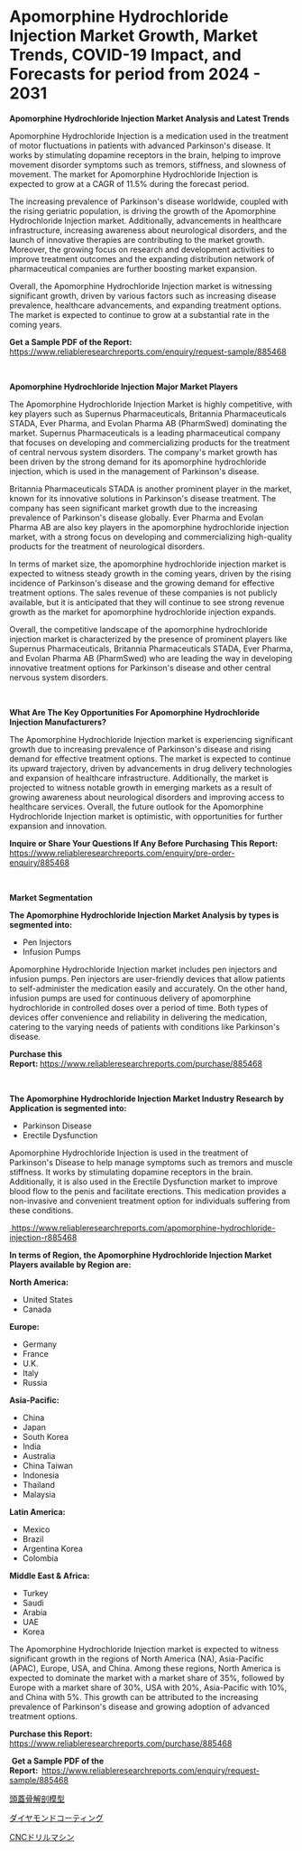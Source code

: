 <p><h1>Apomorphine Hydrochloride Injection Market Growth, Market Trends, COVID-19 Impact, and Forecasts for period from 2024 - 2031</h1></p><p><strong>Apomorphine Hydrochloride Injection Market Analysis and Latest Trends</strong></p>
<p><p>Apomorphine Hydrochloride Injection is a medication used in the treatment of motor fluctuations in patients with advanced Parkinson's disease. It works by stimulating dopamine receptors in the brain, helping to improve movement disorder symptoms such as tremors, stiffness, and slowness of movement. The market for Apomorphine Hydrochloride Injection is expected to grow at a CAGR of 11.5% during the forecast period.</p><p>The increasing prevalence of Parkinson's disease worldwide, coupled with the rising geriatric population, is driving the growth of the Apomorphine Hydrochloride Injection market. Additionally, advancements in healthcare infrastructure, increasing awareness about neurological disorders, and the launch of innovative therapies are contributing to the market growth. Moreover, the growing focus on research and development activities to improve treatment outcomes and the expanding distribution network of pharmaceutical companies are further boosting market expansion.</p><p>Overall, the Apomorphine Hydrochloride Injection market is witnessing significant growth, driven by various factors such as increasing disease prevalence, healthcare advancements, and expanding treatment options. The market is expected to continue to grow at a substantial rate in the coming years.</p></p>
<p><strong>Get a Sample PDF of the Report:&nbsp;</strong> <a href="https://www.reliableresearchreports.com/enquiry/request-sample/885468">https://www.reliableresearchreports.com/enquiry/request-sample/885468</a></p>
<p>&nbsp;</p>
<p><strong>Apomorphine Hydrochloride Injection Major Market Players</strong></p>
<p><p>The Apomorphine Hydrochloride Injection Market is highly competitive, with key players such as Supernus Pharmaceuticals, Britannia Pharmaceuticals STADA, Ever Pharma, and Evolan Pharma AB (PharmSwed) dominating the market. Supernus Pharmaceuticals is a leading pharmaceutical company that focuses on developing and commercializing products for the treatment of central nervous system disorders. The company's market growth has been driven by the strong demand for its apomorphine hydrochloride injection, which is used in the management of Parkinson's disease.</p><p>Britannia Pharmaceuticals STADA is another prominent player in the market, known for its innovative solutions in Parkinson's disease treatment. The company has seen significant market growth due to the increasing prevalence of Parkinson's disease globally. Ever Pharma and Evolan Pharma AB are also key players in the apomorphine hydrochloride injection market, with a strong focus on developing and commercializing high-quality products for the treatment of neurological disorders.</p><p>In terms of market size, the apomorphine hydrochloride injection market is expected to witness steady growth in the coming years, driven by the rising incidence of Parkinson's disease and the growing demand for effective treatment options. The sales revenue of these companies is not publicly available, but it is anticipated that they will continue to see strong revenue growth as the market for apomorphine hydrochloride injection expands.</p><p>Overall, the competitive landscape of the apomorphine hydrochloride injection market is characterized by the presence of prominent players like Supernus Pharmaceuticals, Britannia Pharmaceuticals STADA, Ever Pharma, and Evolan Pharma AB (PharmSwed) who are leading the way in developing innovative treatment options for Parkinson's disease and other central nervous system disorders.</p></p>
<p>&nbsp;</p>
<p><strong>What Are The Key Opportunities For Apomorphine Hydrochloride Injection Manufacturers?</strong></p>
<p><p>The Apomorphine Hydrochloride Injection market is experiencing significant growth due to increasing prevalence of Parkinson's disease and rising demand for effective treatment options. The market is expected to continue its upward trajectory, driven by advancements in drug delivery technologies and expansion of healthcare infrastructure. Additionally, the market is projected to witness notable growth in emerging markets as a result of growing awareness about neurological disorders and improving access to healthcare services. Overall, the future outlook for the Apomorphine Hydrochloride Injection market is optimistic, with opportunities for further expansion and innovation.</p></p>
<p><strong>Inquire or Share Your Questions If Any Before Purchasing This Report:</strong> <a href="https://www.reliableresearchreports.com/enquiry/pre-order-enquiry/885468">https://www.reliableresearchreports.com/enquiry/pre-order-enquiry/885468</a></p>
<p>&nbsp;</p>
<p><strong>Market Segmentation</strong></p>
<p><strong>The Apomorphine Hydrochloride Injection Market Analysis by types is segmented into:</strong></p>
<p><ul><li>Pen Injectors</li><li>Infusion Pumps</li></ul></p>
<p><p>Apomorphine Hydrochloride Injection market includes pen injectors and infusion pumps. Pen injectors are user-friendly devices that allow patients to self-administer the medication easily and accurately. On the other hand, infusion pumps are used for continuous delivery of apomorphine hydrochloride in controlled doses over a period of time. Both types of devices offer convenience and reliability in delivering the medication, catering to the varying needs of patients with conditions like Parkinson's disease.</p></p>
<p><strong>Purchase this Report:&nbsp;</strong><a href="https://www.reliableresearchreports.com/purchase/885468">https://www.reliableresearchreports.com/purchase/885468</a></p>
<p>&nbsp;</p>
<p><strong>The Apomorphine Hydrochloride Injection Market Industry Research by Application is segmented into:</strong></p>
<p><ul><li>Parkinson Disease</li><li>Erectile Dysfunction</li></ul></p>
<p><p>Apomorphine Hydrochloride Injection is used in the treatment of Parkinson's Disease to help manage symptoms such as tremors and muscle stiffness. It works by stimulating dopamine receptors in the brain. Additionally, it is also used in the Erectile Dysfunction market to improve blood flow to the penis and facilitate erections. This medication provides a non-invasive and convenient treatment option for individuals suffering from these conditions.</p></p>
<p><a href="https://www.reliableresearchreports.com/apomorphine-hydrochloride-injection-r885468">&nbsp;https://www.reliableresearchreports.com/apomorphine-hydrochloride-injection-r885468</a></p>
<p><strong>In terms of Region, the Apomorphine Hydrochloride Injection Market Players available by Region are:</strong></p>
<p>
    <p> <strong> North America: </strong>
        <ul>
            <li>United States</li>
            <li>Canada</li>
        </ul>
        </p> 
    <p> <strong> Europe: </strong>
        <ul>
            <li>Germany</li>
            <li>France</li>
            <li>U.K.</li>
            <li>Italy</li>
            <li>Russia</li>
        </ul>
        </p> 
    <p> <strong> Asia-Pacific: </strong>
        <ul>
            <li>China</li>
            <li>Japan</li>
            <li>South Korea</li>
            <li>India</li>
            <li>Australia</li>
            <li>China Taiwan</li>
            <li>Indonesia</li>
            <li>Thailand</li>
            <li>Malaysia</li>
        </ul>
        </p> 
    <p> <strong> Latin America: </strong>
        <ul>
            <li>Mexico</li>
            <li>Brazil</li>
            <li>Argentina Korea</li>
            <li>Colombia</li>
        </ul>
        </p> 
    <p> <strong> Middle East & Africa: </strong>
        <ul>
            <li>Turkey</li>
            <li>Saudi</li>
            <li>Arabia</li>
            <li>UAE</li>
            <li>Korea</li>
        </ul>
    </p>
    </p>
<p><p>The Apomorphine Hydrochloride Injection market is expected to witness significant growth in the regions of North America (NA), Asia-Pacific (APAC), Europe, USA, and China. Among these regions, North America is expected to dominate the market with a market share of 35%, followed by Europe with a market share of 30%, USA with 20%, Asia-Pacific with 10%, and China with 5%. This growth can be attributed to the increasing prevalence of Parkinson's disease and growing adoption of advanced treatment options.</p></p>
<p><strong>Purchase this Report: </strong><a href="https://www.reliableresearchreports.com/purchase/885468">https://www.reliableresearchreports.com/purchase/885468</a></p>
<p>&nbsp;<strong>Get a Sample PDF of the Report:&nbsp;&nbsp;</strong><a href="https://www.reliableresearchreports.com/enquiry/request-sample/885468">https://www.reliableresearchreports.com/enquiry/request-sample/885468</a></p>
<p><strong></strong></p>
<p><p><a href="https://github.com/ddwcuskozol07187/Market-Research-Report-List-2/blob/main/700371047708.md">頭蓋骨解剖模型</a></p><p><a href="https://github.com/KaydenJohns1964/Market-Research-Report-List-1/blob/main/740987447711.md">ダイヤモンドコーティング</a></p><p><a href="https://github.com/marbadji/Market-Research-Report-List-1/blob/main/283380747709.md">CNCドリルマシン</a></p></p>